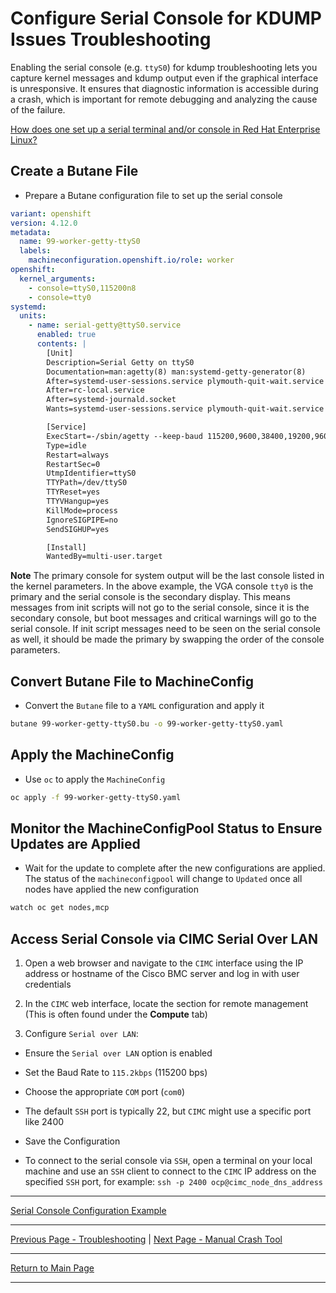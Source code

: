 # Configure Serial Console for KDUMP Issues Troubleshooting

Enabling the serial console (e.g. `ttyS0`) for kdump troubleshooting lets you capture kernel messages and kdump output even if the graphical interface is unresponsive. It ensures that diagnostic information is accessible during a crash, which is important for remote debugging and analyzing the cause of the failure.

[How does one set up a serial terminal and/or console in Red Hat Enterprise Linux?](https://access.redhat.com/articles/3166931)

## Create a Butane File

- Prepare a Butane configuration file to set up the serial console

```yaml
variant: openshift
version: 4.12.0
metadata:
  name: 99-worker-getty-ttyS0
  labels:
    machineconfiguration.openshift.io/role: worker
openshift:
  kernel_arguments:
    - console=ttyS0,115200n8
    - console=tty0
systemd:
  units:  
    - name: serial-getty@ttyS0.service
      enabled: true
      contents: |
        [Unit]
        Description=Serial Getty on ttyS0
        Documentation=man:agetty(8) man:systemd-getty-generator(8)
        After=systemd-user-sessions.service plymouth-quit-wait.service
        After=rc-local.service
        After=systemd-journald.socket
        Wants=systemd-user-sessions.service plymouth-quit-wait.service

        [Service]
        ExecStart=-/sbin/agetty --keep-baud 115200,9600,38400,19200,9600 ttyS0 $TERM
        Type=idle
        Restart=always
        RestartSec=0
        UtmpIdentifier=ttyS0
        TTYPath=/dev/ttyS0
        TTYReset=yes
        TTYVHangup=yes
        KillMode=process
        IgnoreSIGPIPE=no
        SendSIGHUP=yes

        [Install]
        WantedBy=multi-user.target
```

**Note** The primary console for system output will be the last console listed in the kernel parameters. In the above example, the VGA console `tty0` is the primary and the serial console is the secondary display. This means messages from init scripts will not go to the serial console, since it is the secondary console, but boot messages and critical warnings will go to the serial console. If init script messages need to be seen on the serial console as well, it should be made the primary by swapping the order of the console parameters.

## Convert Butane File to MachineConfig

- Convert the `Butane` file to a `YAML` configuration and apply it

```bash
butane 99-worker-getty-ttyS0.bu -o 99-worker-getty-ttyS0.yaml
```

## Apply the MachineConfig

- Use `oc` to apply the `MachineConfig`

```bash
oc apply -f 99-worker-getty-ttyS0.yaml
```

## Monitor the MachineConfigPool Status to Ensure Updates are Applied

- Wait for the update to complete after the new configurations are applied. The status of the `machineconfigpool` will change to `Updated` once all nodes have applied the new configuration

```bash
watch oc get nodes,mcp
```

## Access Serial Console via CIMC Serial Over LAN

1. Open a web browser and navigate to the `CIMC` interface using the IP address or hostname of the Cisco BMC server and log in with user credentials

2. In the `CIMC` web interface, locate the section for remote management (This is often found under the **Compute** tab)

3. Configure `Serial over LAN`:

- Ensure the `Serial over LAN` option is enabled

- Set the Baud Rate to `115.2kbps` (115200 bps)

- Choose the appropriate `COM` port (`com0`)

- The default `SSH` port is typically 22, but `CIMC` might use a specific port like 2400

- Save the Configuration

- To connect to the serial console via `SSH`, open a terminal on your local machine and use an `SSH` client to connect to the `CIMC` IP address on the specified `SSH` port, for example: `ssh -p 2400 ocp@cimc_node_dns_address`

---

[Serial Console Configuration Example](../examples/serial-console-conf/)

---

[Previous Page - Troubleshooting](./KDUMP_TROUBLESHOOT_README.md) | [Next Page - Manual Crash Tool](./CRASH_MANUAL_README.md)

---

[Return to Main Page](../README.md)

---

